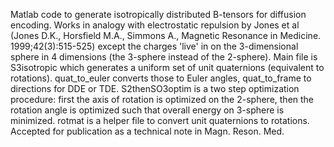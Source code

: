 Matlab code to generate isotropically distributed B-tensors for diffusion encoding. Works in analogy with electrostatic repulsion by Jones et al (Jones D.K., Horsfield M.A., Simmons A., Magnetic Resonance in
Medicine. 1999;42(3):515-525) except the charges 'live' in on the 3-dimensional sphere in 4 dimensions (the 3-sphere instead of the 2-sphere).
Main file is S3isotropic which generates a uniform set of unit quaternions (equivalent to rotations). quat_to_euler converts those to Euler angles, quat_to_frame to directions for DDE or TDE. S2thenSO3optim is a two step optimization procedure: first the axis of rotation is optimized on the 2-sphere, then the rotation angle is optimized such that overall energy on 3-sphere is minimized. rotmat is a helper file to convert unit quaternions to rotations.
Accepted for publication as a technical note in Magn. Reson. Med.
